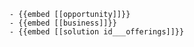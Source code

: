 	- {{embed [[opportunity]]}}
	- {{embed [[business]]}}
	- {{embed [[solution id___offerings]]}}












